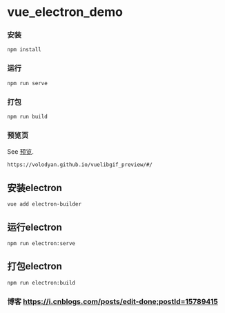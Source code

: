 # vue_electron_demo

### 安装
```
npm install
```

### 运行
```
npm run serve
```

### 打包
```
npm run build
```

### 预览页
See [预览](https://volodyan.github.io/vuelibgif_preview/#/).

```
https://volodyan.github.io/vuelibgif_preview/#/
```
 
## 安装electron 

```
vue add electron-builder
```

## 运行electron

```
npm run electron:serve
```

## 打包electron

```
npm run electron:build
```
  ### 博客 https://i.cnblogs.com/posts/edit-done;postId=15789415


